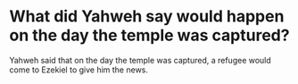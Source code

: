 # What did Yahweh say would happen on the day the temple was captured?

Yahweh said that on the day the temple was captured, a refugee would come to Ezekiel to give him the news.
